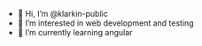 - 👋 Hi, I’m @klarkin-public
- 👀 I’m interested in web development and testing
- 🌱 I’m currently learning angular


<!---
klarkin-public/klarkin-public is a ✨ special ✨ repository because its `README.md` (this file) appears on your GitHub profile.
You can click the Preview link to take a look at your changes.
--->
